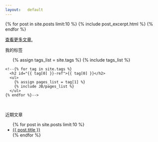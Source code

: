 ```yaml
---
layout:   default
--- 
```


<div id="latest-notes" class="span-8">  
  {% for post in site.posts limit:10 %}
    {% include post_excerpt.html %}    
  {% endfor %}
  <p>
    <a href="/notebook.html">查看更多文章.</a>
  </p>
</div>

<div id="working-on" class="span-4 last">
  <p class="second">我的标签</p>  
  <!--[if lt IE 7]>      
  <p>
  Unfortunately, IE 6 is not capable of displaying these images without completely borking the page formatting, so they have been removed.
  </p>
  <p>
  You can go to <a href="http://dribbble.com/dlimiter">Dribble.com</a> to see them full size, or you can download a modern standards compliant browser like <a href="http://www.google.com/chrome">Chrome</a>, <a href="http://www.mozilla.com/en-US/firefox/">Firefox</a> or <a href="http://www.apple.com/safari/download/">Safari</a>.
  <![endif]-->    
  <div id="mydribbble">
    <ul class="tag_box inline">
      {% assign tags_list = site.tags %}  
      {% include tags_list %}
    </ul>


    <!--{% for tag in site.tags %} 
      <h2 id="{{ tag[0] }}-ref">{{ tag[0] }}</h2>
      <ul>
        {% assign pages_list = tag[1] %}  
        {% include JB/pages_list %}
      </ul>
    {% endfor %}-->
  </div>

  <br>
  <div>
    <p class="second">近期文章</p>
    <div id="mydribbble">
      <ul class="tag_box inline">
        {% for post in site.posts limit:10 %}
          <li><a href="{{ post.url }}">{{ post.title }}</a></li>    
        {% endfor %}
      </ul>
    </div>
  </div>
</div>